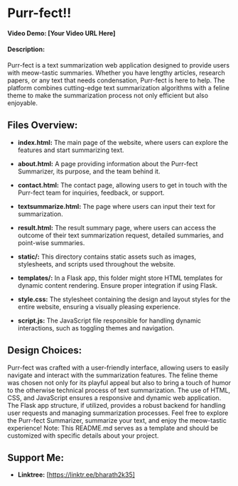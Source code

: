 # Purr-fect!!

#### Video Demo: [Your Video URL Here]

#### Description:
Purr-fect is a text summarization web application designed to provide users with meow-tastic summaries. Whether you have lengthy articles, research papers, or any text that needs condensation, Purr-fect is here to help. The platform combines cutting-edge text summarization algorithms with a feline theme to make the summarization process not only efficient but also enjoyable.

## Files Overview:

- **index.html:** The main page of the website, where users can explore the features and start summarizing text.

- **about.html:** A page providing information about the Purr-fect Summarizer, its purpose, and the team behind it.

- **contact.html:** The contact page, allowing users to get in touch with the Purr-fect team for inquiries, feedback, or support.

- **textsummarize.html:** The page where users can input their text for summarization.

- **result.html:** The result summary page, where users can access the outcome of their text summarization request, detailed summaries, and point-wise summaries.

- **static/:** This directory contains static assets such as images, stylesheets, and scripts used throughout the website.

- **templates/:** In a Flask app, this folder might store HTML templates for dynamic content rendering. Ensure proper integration if using Flask.

- **style.css:** The stylesheet containing the design and layout styles for the entire website, ensuring a visually pleasing experience.

- **script.js:** The JavaScript file responsible for handling dynamic interactions, such as toggling themes and navigation.

## Design Choices:

Purr-fect was crafted with a user-friendly interface, allowing users to easily navigate and interact with the summarization features. The feline theme was chosen not only for its playful appeal but also to bring a touch of humor to the otherwise technical process of text summarization. The use of HTML, CSS, and JavaScript ensures a responsive and dynamic web application. The Flask app structure, if utilized, provides a robust backend for handling user requests and managing summarization processes. Feel free to explore the Purr-fect Summarizer, summarize your text, and enjoy the meow-tastic experience!
Note: This README.md serves as a template and should be customized with specific details about your project.

## Support Me:

- **Linktree:** [https://linktr.ee/bharath2k35]
